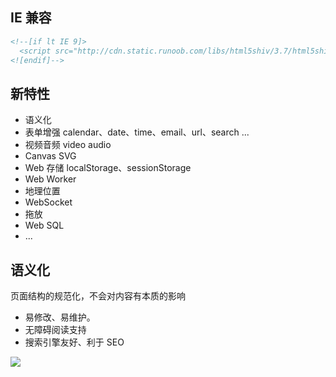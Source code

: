 ## IE 兼容

```html
<!--[if lt IE 9]>
  <script src="http://cdn.static.runoob.com/libs/html5shiv/3.7/html5shiv.min.js"></script>
<![endif]-->
```

## 新特性

- 语义化
- 表单增强 calendar、date、time、email、url、search ...
- 视频音频 video audio
- Canvas SVG
- Web 存储 localStorage、sessionStorage
- Web Worker
- 地理位置
- WebSocket
- 拖放
- Web SQL
- ...

## 语义化

页面结构的规范化，不会对内容有本质的影响

- 易修改、易维护。
- 无障碍阅读支持
- 搜索引擎友好、利于 SEO

![](/fe/html/html_0.png)

##
